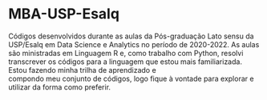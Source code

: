 # MBA-USP-Esalq
Códigos desenvolvidos durante as aulas da Pós-graduação Lato sensu da USP/Esalq em Data Science e Analytics no período de 2020-2022. As aulas são ministradas em Linguagem R e, como trabalho com Python, resolvi transcrever os códigos para a linguagem que estou mais familiarizada. Estou fazendo minha trilha de aprendizado e  
compondo meu conjunto de códigos, logo fique à vontade para explorar e utilizar da forma como preferir.
